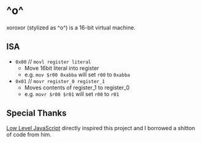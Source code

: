 # ^o^
xoroxor (stylized as ^o^) is a 16-bit virtual machine.

## ISA
- `0x00` // `movl register literal`
  - Move 16bit literal into register
  - e.g. `mov $r00 0xabba` will set `r00` to `0xabba`
- `0x01` // `movr register_0 register_1`
  - Moves contents of register_1 to register_0
  - e.g. `movr $r00 $r01` will set `r00` to `r01`

## Special Thanks
[Low Level JavaScript](https://www.youtube.com/c/LowLevelJavaScript) directly inspired this project and I borrowed a shitton of code from him.
